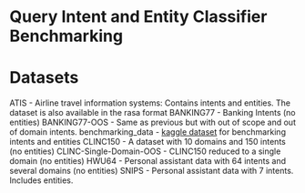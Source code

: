 # Query Intent and Entity Classifier Benchmarking

# Datasets
ATIS - Airline travel information systems: Contains intents and entities. The dataset is also available in the rasa format
BANKING77 - Banking Intents (no entities)
BANKING77-OOS - Same as previous but with out of scope and out of domain intents.
benchmarking_data - [kaggle dataset](https://www.kaggle.com/datasets/joydeb28/nlp-benchmarking-data-for-intent-and-entity) for benchmarking intents and entities
CLINC150 - A dataset with 10 domains and 150 intents (no entities)
CLINC-Single-Domain-OOS - CLINC150 reduced to a single domain (no entities)
HWU64 - Personal assistant data with 64 intents and several domains (no entities)
SNIPS - Personal assistant data with 7 intents. Includes entities.